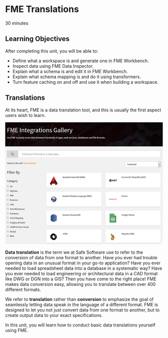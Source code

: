 # FME Translations

<i class="fa fa-clock-o "></i> 30 minutes

## Learning Objectives

After completing this unit, you will be able to:
- Define what a workspace is and generate one in FME Workbench.
- Inspect data using FME Data Inspector.
- Explain what a schema is and edit it in FME Workbench.
- Explain what schema mapping is and do it using transformers.
- Turn feature caching on and off and use it when building a workspace.

## Translations

At its heart, FME is a data translation tool, and this is usually the first aspect users wish to learn.

![](./Images/Img1.000.TranslationIntro.png)

**Data translation** is the term we at Safe Software use to refer to the conversion of data from one format to another. Have you ever had trouble opening data in an unusual format in your go-to application? Have you ever needed to load spreadsheet data into a database in a systematic way? Have you ever needed to load engineering or architectural data in a CAD format like DWG or DGN into a GIS? Then you have come to the right place! FME makes data conversion easy, allowing you to translate between over 400 different formats.

We refer to **translation** rather than **conversion** to emphasize the goal of seamlessly letting data speak in the language of a different format. FME is designed to let you not just convert data from one format to another, but to create output data to your exact specifications.

In this unit, you will learn how to conduct basic data translations yourself using FME.
